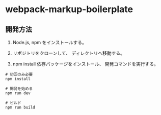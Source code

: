 # webpack-markup-boilerplate
## 開発方法

1. Node.js, npm をインストールする。

2. リポジトリをクローンして、 ディレクトリへ移動する。

3. npm install 依存パッケージをインストール、 開発コマンドを実行する。

```
# 初回のみ必要
npm install

# 開発を始める
npm run dev

# ビルド
npm run build
```
